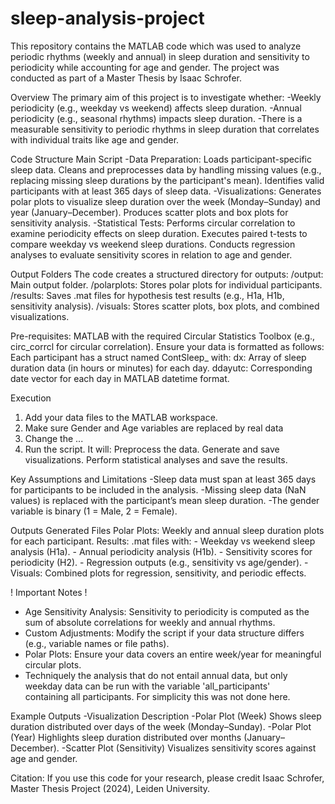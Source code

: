 # sleep-analysis-project
This repository contains the MATLAB code which was used to analyze periodic rhythms (weekly and annual) in sleep duration and sensitivity to periodicity while accounting for age and gender. The project was conducted as part of a Master Thesis by Isaac Schrofer.

Overview
The primary aim of this project is to investigate whether:
-Weekly periodicity (e.g., weekday vs weekend) affects sleep duration.
-Annual periodicity (e.g., seasonal rhythms) impacts sleep duration.
-There is a measurable sensitivity to periodic rhythms in sleep duration that correlates with individual traits like age and gender.

Code Structure
Main Script
-Data Preparation:
  Loads participant-specific sleep data.
  Cleans and preprocesses data by handling missing values (e.g., replacing missing sleep durations by the participant's mean).
  Identifies valid participants with at least 365 days of sleep data. 
-Visualizations:
  Generates polar plots to visualize sleep duration over the week (Monday–Sunday) and year (January–December).
  Produces scatter plots and box plots for sensitivity analysis.
-Statistical Tests:
  Performs circular correlation to examine periodicity effects on sleep duration.
  Executes paired t-tests to compare weekday vs weekend sleep durations.
  Conducts regression analyses to evaluate sensitivity scores in relation to age and gender.

Output Folders
The code creates a structured directory for outputs:
/output: Main output folder.
/polarplots: Stores polar plots for individual participants.
/results: Saves .mat files for hypothesis test results (e.g., H1a, H1b, sensitivity analysis).
/visuals: Stores scatter plots, box plots, and combined visualizations.

Pre-requisites: MATLAB with the required Circular Statistics Toolbox (e.g., circ_corrcl for circular correlation).
Ensure your data is formatted as follows:
    Each participant has a struct named ContSleep_<participantID> with:
      dx: Array of sleep duration data (in hours or minutes) for each day.
      ddayutc: Corresponding date vector for each day in MATLAB datetime format.

Execution
1. Add your data files to the MATLAB workspace.
2. Make sure Gender and Age variables are replaced by real data
3. Change the ...
4. Run the script. It will:
      Preprocess the data.
      Generate and save visualizations.
      Perform statistical analyses and save the results.

Key Assumptions and Limitations
  -Sleep data must span at least 365 days for participants to be included in the analysis.
  -Missing sleep data (NaN values) is replaced with the participant’s mean sleep duration.
  -The gender variable is binary (1 = Male, 2 = Female).
  
Outputs
  Generated Files
  Polar Plots: Weekly and annual sleep duration plots for each participant.
  Results: .mat files with:
    - Weekday vs weekend sleep analysis (H1a).
    - Annual periodicity analysis (H1b).
    - Sensitivity scores for periodicity (H2).
    - Regression outputs (e.g., sensitivity vs age/gender).
    - Visuals: Combined plots for regression, sensitivity, and periodic effects.
    
! Important Notes !
 - Age Sensitivity Analysis: Sensitivity to periodicity is computed as the sum of absolute correlations for weekly and annual rhythms.
 - Custom Adjustments: Modify the script if your data structure differs (e.g., variable names or file paths).
 - Polar Plots: Ensure your data covers an entire week/year for meaningful circular plots.
 - Techniquely the analysis that do not entail annual data, but only weekday data can be run with the variable 'all_participants'   
   containing all participants. For simplicity this was not done here.
   
Example Outputs
-Visualization	Description
-Polar Plot (Week)	Shows sleep duration distributed over days of the week (Monday–Sunday).
-Polar Plot (Year)	Highlights sleep duration distributed over months (January–December).
-Scatter Plot (Sensitivity)	Visualizes sensitivity scores against age and gender.

Citation: If you use this code for your research, please credit Isaac Schrofer, Master Thesis Project (2024), Leiden University.
